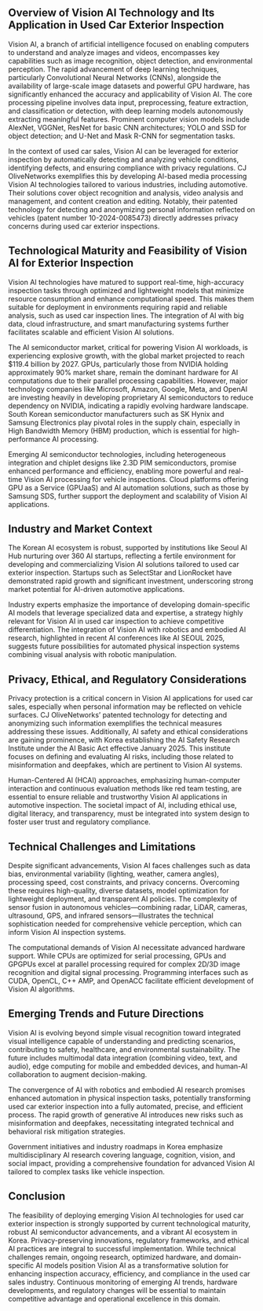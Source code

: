 ## Overview of Vision AI Technology and Its Application in Used Car Exterior Inspection
Vision AI, a branch of artificial intelligence focused on enabling computers to understand and analyze images and videos, encompasses key capabilities such as image recognition, object detection, and environmental perception. The rapid advancement of deep learning techniques, particularly Convolutional Neural Networks (CNNs), alongside the availability of large-scale image datasets and powerful GPU hardware, has significantly enhanced the accuracy and applicability of Vision AI. The core processing pipeline involves data input, preprocessing, feature extraction, and classification or detection, with deep learning models autonomously extracting meaningful features. Prominent computer vision models include AlexNet, VGGNet, ResNet for basic CNN architectures; YOLO and SSD for object detection; and U-Net and Mask R-CNN for segmentation tasks. 

In the context of used car sales, Vision AI can be leveraged for exterior inspection by automatically detecting and analyzing vehicle conditions, identifying defects, and ensuring compliance with privacy regulations. CJ OliveNetworks exemplifies this by developing AI-based media processing Vision AI technologies tailored to various industries, including automotive. Their solutions cover object recognition and analysis, video analysis and management, and content creation and editing. Notably, their patented technology for detecting and anonymizing personal information reflected on vehicles (patent number 10-2024-0085473) directly addresses privacy concerns during used car exterior inspections.

## Technological Maturity and Feasibility of Vision AI for Exterior Inspection
Vision AI technologies have matured to support real-time, high-accuracy inspection tasks through optimized and lightweight models that minimize resource consumption and enhance computational speed. This makes them suitable for deployment in environments requiring rapid and reliable analysis, such as used car inspection lines. The integration of AI with big data, cloud infrastructure, and smart manufacturing systems further facilitates scalable and efficient Vision AI solutions.

The AI semiconductor market, critical for powering Vision AI workloads, is experiencing explosive growth, with the global market projected to reach $119.4 billion by 2027. GPUs, particularly those from NVIDIA holding approximately 90% market share, remain the dominant hardware for AI computations due to their parallel processing capabilities. However, major technology companies like Microsoft, Amazon, Google, Meta, and OpenAI are investing heavily in developing proprietary AI semiconductors to reduce dependency on NVIDIA, indicating a rapidly evolving hardware landscape. South Korean semiconductor manufacturers such as SK Hynix and Samsung Electronics play pivotal roles in the supply chain, especially in High Bandwidth Memory (HBM) production, which is essential for high-performance AI processing.

Emerging AI semiconductor technologies, including heterogeneous integration and chiplet designs like 2.3D PIM semiconductors, promise enhanced performance and efficiency, enabling more powerful and real-time Vision AI processing for vehicle inspections. Cloud platforms offering GPU as a Service (GPUaaS) and AI automation solutions, such as those by Samsung SDS, further support the deployment and scalability of Vision AI applications.

## Industry and Market Context
The Korean AI ecosystem is robust, supported by institutions like Seoul AI Hub nurturing over 360 AI startups, reflecting a fertile environment for developing and commercializing Vision AI solutions tailored to used car exterior inspection. Startups such as SelectStar and LionRocket have demonstrated rapid growth and significant investment, underscoring strong market potential for AI-driven automotive applications.

Industry experts emphasize the importance of developing domain-specific AI models that leverage specialized data and expertise, a strategy highly relevant for Vision AI in used car inspection to achieve competitive differentiation. The integration of Vision AI with robotics and embodied AI research, highlighted in recent AI conferences like AI SEOUL 2025, suggests future possibilities for automated physical inspection systems combining visual analysis with robotic manipulation.

## Privacy, Ethical, and Regulatory Considerations
Privacy protection is a critical concern in Vision AI applications for used car sales, especially when personal information may be reflected on vehicle surfaces. CJ OliveNetworks’ patented technology for detecting and anonymizing such information exemplifies the technical measures addressing these issues. Additionally, AI safety and ethical considerations are gaining prominence, with Korea establishing the AI Safety Research Institute under the AI Basic Act effective January 2025. This institute focuses on defining and evaluating AI risks, including those related to misinformation and deepfakes, which are pertinent to Vision AI systems.

Human-Centered AI (HCAI) approaches, emphasizing human-computer interaction and continuous evaluation methods like red team testing, are essential to ensure reliable and trustworthy Vision AI applications in automotive inspection. The societal impact of AI, including ethical use, digital literacy, and transparency, must be integrated into system design to foster user trust and regulatory compliance.

## Technical Challenges and Limitations
Despite significant advancements, Vision AI faces challenges such as data bias, environmental variability (lighting, weather, camera angles), processing speed, cost constraints, and privacy concerns. Overcoming these requires high-quality, diverse datasets, model optimization for lightweight deployment, and transparent AI policies. The complexity of sensor fusion in autonomous vehicles—combining radar, LiDAR, cameras, ultrasound, GPS, and infrared sensors—illustrates the technical sophistication needed for comprehensive vehicle perception, which can inform Vision AI inspection systems.

The computational demands of Vision AI necessitate advanced hardware support. While CPUs are optimized for serial processing, GPUs and GPGPUs excel at parallel processing required for complex 2D/3D image recognition and digital signal processing. Programming interfaces such as CUDA, OpenCL, C++ AMP, and OpenACC facilitate efficient development of Vision AI algorithms.

## Emerging Trends and Future Directions
Vision AI is evolving beyond simple visual recognition toward integrated visual intelligence capable of understanding and predicting scenarios, contributing to safety, healthcare, and environmental sustainability. The future includes multimodal data integration (combining video, text, and audio), edge computing for mobile and embedded devices, and human-AI collaboration to augment decision-making.

The convergence of AI with robotics and embodied AI research promises enhanced automation in physical inspection tasks, potentially transforming used car exterior inspection into a fully automated, precise, and efficient process. The rapid growth of generative AI introduces new risks such as misinformation and deepfakes, necessitating integrated technical and behavioral risk mitigation strategies.

Government initiatives and industry roadmaps in Korea emphasize multidisciplinary AI research covering language, cognition, vision, and social impact, providing a comprehensive foundation for advanced Vision AI tailored to complex tasks like vehicle inspection.

## Conclusion
The feasibility of deploying emerging Vision AI technologies for used car exterior inspection is strongly supported by current technological maturity, robust AI semiconductor advancements, and a vibrant AI ecosystem in Korea. Privacy-preserving innovations, regulatory frameworks, and ethical AI practices are integral to successful implementation. While technical challenges remain, ongoing research, optimized hardware, and domain-specific AI models position Vision AI as a transformative solution for enhancing inspection accuracy, efficiency, and compliance in the used car sales industry. Continuous monitoring of emerging AI trends, hardware developments, and regulatory changes will be essential to maintain competitive advantage and operational excellence in this domain.